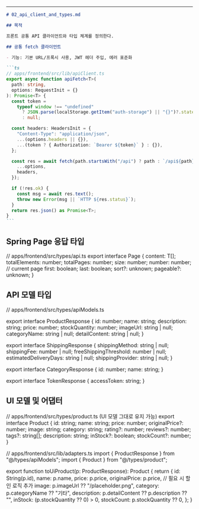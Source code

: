 ---

````md
# 02_api_client_and_types.md

## 목적

프론트 공통 API 클라이언트와 타입 체계를 정의한다.

## 공통 fetch 클라이언트

- 기능: 기본 URL/프록시 사용, JWT 헤더 주입, 에러 표준화

```ts
// apps/frontend/src/lib/apiClient.ts
export async function apiFetch<T>(
  path: string,
  options: RequestInit = {}
): Promise<T> {
  const token =
    typeof window !== "undefined"
      ? JSON.parse(localStorage.getItem("auth-storage") || "{}")?.state?.token
      : null;

  const headers: HeadersInit = {
    "Content-Type": "application/json",
    ...(options.headers || {}),
    ...(token ? { Authorization: `Bearer ${token}` } : {}),
  };

  const res = await fetch(path.startsWith("/api") ? path : `/api${path}`, {
    ...options,
    headers,
  });

  if (!res.ok) {
    const msg = await res.text();
    throw new Error(msg || `HTTP ${res.status}`);
  }
  return res.json() as Promise<T>;
}
```
````

## Spring Page 응답 타입

// apps/frontend/src/types/api.ts
export interface Page<T> {
content: T[];
totalElements: number;
totalPages: number;
size: number;
number: number; // current page
first: boolean;
last: boolean;
sort?: unknown;
pageable?: unknown;
}

## API 모델 타입

// apps/frontend/src/types/apiModels.ts

export interface ProductResponse {
id: number;
name: string;
description: string;
price: number;
stockQuantity: number;
imageUrl: string | null;
categoryName: string | null;
detailContent: string | null;
}

export interface ShippingResponse {
shippingMethod: string | null;
shippingFee: number | null;
freeShippingThreshold: number | null;
estimatedDeliveryDays: string | null;
shippingProvider: string | null;
}

export interface CategoryResponse {
id: number;
name: string;
}

export interface TokenResponse {
accessToken: string;
}

## UI 모델 및 어댑터

// apps/frontend/src/types/product.ts (UI 모델 그대로 유지 가능)
export interface Product {
id: string;
name: string;
price: number;
originalPrice?: number;
image: string;
category: string;
rating?: number;
reviews?: number;
tags?: string[];
description: string;
inStock?: boolean;
stockCount?: number;
}

// apps/frontend/src/lib/adapters.ts
import { ProductResponse } from "@/types/apiModels";
import { Product } from "@/types/product";

export function toUiProduct(p: ProductResponse): Product {
return {
id: String(p.id),
name: p.name,
price: p.price,
originalPrice: p.price, // 필요 시 할인 로직 추가
image: p.imageUrl ?? "/placeholder.png",
category: p.categoryName ?? "기타",
description: p.detailContent ?? p.description ?? "",
inStock: (p.stockQuantity ?? 0) > 0,
stockCount: p.stockQuantity ?? 0,
};
}
